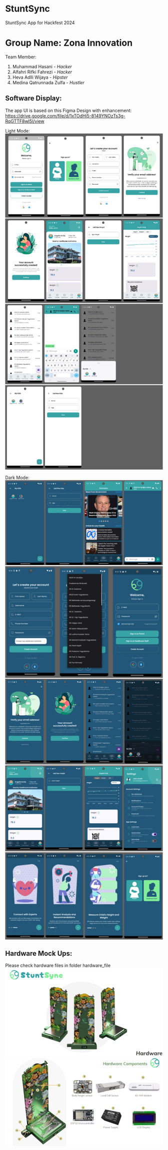 # StuntSync

StuntSync App for Hackfest 2024

# Group Name: Zona Innovation
Team Member:
1. Muhammad Hasani - _Hacker_
2. Alfahri Rifki Fahrezi - _Hacker_
3. Heva Adlli Wijaya - _Hipster_
4. Medina Qatrunnada Zulfa - _Hustler_

## Software Display:
The app UI is based on this Figma Design with enhancement:
https://drive.google.com/file/d/1xTOdHi5-8149YNOzTs3g-RqGTTF8wI5l/view

Light Mode:
![app1.png](assets%2FAppScreen%2Fapp1.png)
![app2.png](assets%2FAppScreen%2Fapp2.png)
![app3.png](assets%2FAppScreen%2Fapp3.png)
![app4.png](assets%2FAppScreen%2Fapp4.png)

Dark Mode:
![app_dark1.png](assets%2FAppScreen%2Fapp_dark1.png)
![app_dark2.png](assets%2FAppScreen%2Fapp_dark2.png)
![app_dark3.png](assets%2FAppScreen%2Fapp_dark3.png)
![app_dark4.png](assets%2FAppScreen%2Fapp_dark4.png)
![app_dark5.png](assets%2FAppScreen%2Fapp_dark5.png)

## Hardware Mock Ups:
Please check hardware files in folder hardware_file
![hardware_img1.png](hardware_file%2Fhardware_documentation%2Fhardware_img1.png)
![hardware_img2.png](hardware_file%2Fhardware_documentation%2Fhardware_img2.png)

